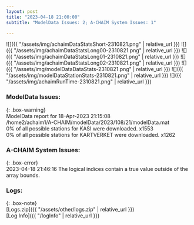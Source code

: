 ```yaml
---
layout: post
title: "2023-04-18 21:00:00"
subtitle: "ModelData Issues: 2; A-CHAIM System Issues: 1"

---
```


![]({{ "/assets/img/achaimDataStatsShort-2310821.png" | relative_url }})
![]({{ "/assets/img/achaimDataStatsLong00-2310821.png" | relative_url }})
![]({{ "/assets/img/achaimDataStatsLong01-2310821.png" | relative_url }})
![]({{ "/assets/img/achaimDataStatsLong02-2310821.png" | relative_url }})
![]({{ "/assets/img/modelDataDataStats-2310821.png" | relative_url }})
![]({{ "/assets/img/modelDataStationStats-2310821.png" | relative_url }})
![]({{ "/assets/img/achaimRunTime-2310821.png" | relative_url }})


### ModelData Issues:  
  
{: .box-warning}  
 ModelData report for 18-Apr-2023 21:15:08   
 /home2/achaim1/A-CHAIM/modelData/2023/108/21/modelData.mat   
 0% of all possible stations for KASI were downloaded. x1553   
 0% of all possible stations for KARTVERKET were downloaded. x1262   
  
### A-CHAIM System Issues:  
  
{: .box-error}  
2023-04-18 21:46:16 The logical indices contain a true value outside of the array bounds.  

### Logs:  
  
{: .box-note}  
[Logs.zip]({{ "/assets/other/logs.zip" | relative_url }})  
[Log Info]({{ "/logInfo" | relative_url }})  
